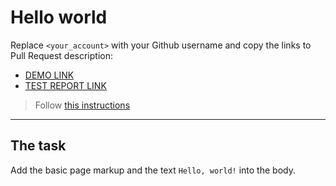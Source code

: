 # Hello world
Replace `<your_account>` with your Github username and copy the links to Pull Request description:
- [DEMO LINK](https://oleksandr-kozhushko.github.io/layout_hello-world/)
- [TEST REPORT LINK](https://oleksandr-kozhushko.github.io/layout_hello-world/report/html_report/)

> Follow [this instructions](https://mate-academy.github.io/layout_task-guideline/#how-to-solve-the-layout-tasks-on-github)
___

## The task
Add the basic page markup and the text `Hello, world!` into the body.
